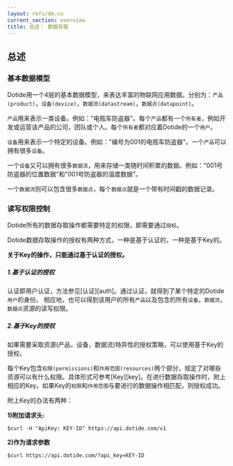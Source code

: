 ```yaml
---
layout: refs/dm.cn
current_section: overview
title: 总述｜ 数据存取
---
```


## 总述

### 基本数据模型

Dotide用一个4层的基本数据模型，来表达丰富的物联网应用数据。分别为：`产品(product)`，`设备(device)`，`数据流(datastream)`，`数据点(datapoint)`。

`产品`用来表示一类设备。例如："电瓶车防盗器"。每个`产品`都有一个`所有者`，例如开发或运营该产品的公司，团队或个人。每个`所有者`都对应着Dotide的一个`用户`。

`设备`用来表示一个特定的设备。例如："编号为001的电瓶车防盗器"。一个`产品`可以拥有很多`设备`。

一个`设备`又可以拥有很多`数据流`，用来存储一类随时间积累的数据。例如："001号防盗器的位置数据"和"001号防盗器的温度数据"。

一个`数据流`则可以包含很多`数据点`，每个`数据点`就是一个带有时间戳的数据记录。

### 读写权限控制

Dotide所有的数据存取操作都需要特定的权限，即需要通过`授权`。

Dotide数据存取操作的授权有两种方式，一种是基于认证的，一种是基于Key的。

**关于Key的操作，只能通过基于认证的授权。**

##### 1.基于认证的授权

认证即用户认证，方法参见[认证][auth]。通过认证，就得到了某个特定的Dotide`用户`的身份。
相应地，也可以得到该用户的所有`产品`以及包含的所有`设备`，`数据流`，`数据点`资源的读写权限。

##### 2.基于Key的授权

如果需要采取资源(产品，设备，数据流)特异性的授权策略，可以使用基于Key的授权。

每个Key包含`权限(permissions)`和`作用范围(resources)`两个部分，规定了对哪些资源可以有什么权限。具体形式可参考[Key][key]。在进行数据存取操作时，附上相应的Key，如果Key的`权限`和`作用范围`与要进行的数据操作相匹配，则授权成功。

附上Key的办法有两种：

**1)附加请求头:**

```
$curl -H "ApiKey: KEY-ID" https://api.dotide.com/v1
```

**2)作为请求参数**

```
$curl https://api.dotide.com/?api_key=KEY-ID
```
